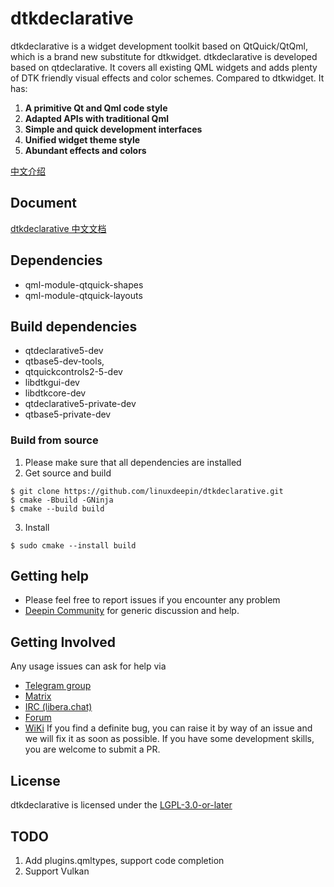 # dtkdeclarative

dtkdeclarative is a widget development toolkit based on QtQuick/QtQml, which is a brand new substitute for dtkwidget. dtkdeclarative is developed based on qtdeclarative. It covers all existing QML widgets and adds plenty of DTK friendly visual effects and color schemes. Compared to dtkwidget. It has:

1. **A primitive Qt and Qml code style**
2. **Adapted APIs with traditional Qml**
3. **Simple and quick development interfaces**
4. **Unified widget theme style**
5. **Abundant effects and colors**

[中文介绍](README.zh_CN.md)

## Document

[dtkdeclarative 中文文档](https://linuxdeepin.github.io/dtkdeclarative/index.html)


## Dependencies

+ qml-module-qtquick-shapes
+ qml-module-qtquick-layouts

## Build dependencies

+ qtdeclarative5-dev
+ qtbase5-dev-tools,
+ qtquickcontrols2-5-dev
+ libdtkgui-dev
+ libdtkcore-dev
+ qtdeclarative5-private-dev
+ qtbase5-private-dev

### Build from source

1. Please make sure that all dependencies are installed
2. Get source and build

```shell
$ git clone https://github.com/linuxdeepin/dtkdeclarative.git
$ cmake -Bbuild -GNinja
$ cmake --build build
```

3. Install

```shell
$ sudo cmake --install build
```

## Getting help

+ Please feel free to report issues if you encounter any problem
+ [Deepin Community](https://bbs.deepin.org/) for generic discussion and help.

## Getting Involved

Any usage issues can ask for help via

* [Telegram group](https://t.me/deepin)
* [Matrix](https://matrix.to/#/#deepin-community:matrix.org)
* [IRC (libera.chat)](https://web.libera.chat/#deepin-community)
* [Forum](https://bbs.deepin.org)
* [WiKi](https://wiki.deepin.org/)
 If you find a definite bug, you can raise it by way of an issue and we will fix it as soon as possible.
 If you have some development skills, you are welcome to submit a PR.

## License

dtkdeclarative is licensed under the [LGPL-3.0-or-later](LICENSE)

## TODO

1. Add plugins.qmltypes, support code completion
2. Support Vulkan
